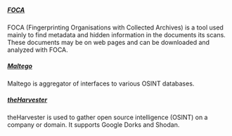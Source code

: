 ##### [FOCA](FOCA/README.md)
FOCA (Fingerprinting Organisations with Collected Archives) is a tool used mainly to find metadata and hidden information in the documents its scans. These documents may be on web pages and can be downloaded and analyzed with FOCA.

##### [Maltego](Maltego/README.md)
Maltego is aggregator of interfaces to various OSINT databases.

##### [theHarvester](theHarvester/README.md)
theHarvester is used to gather open source intelligence (OSINT) on a company or domain.
It supports Google Dorks and Shodan.
